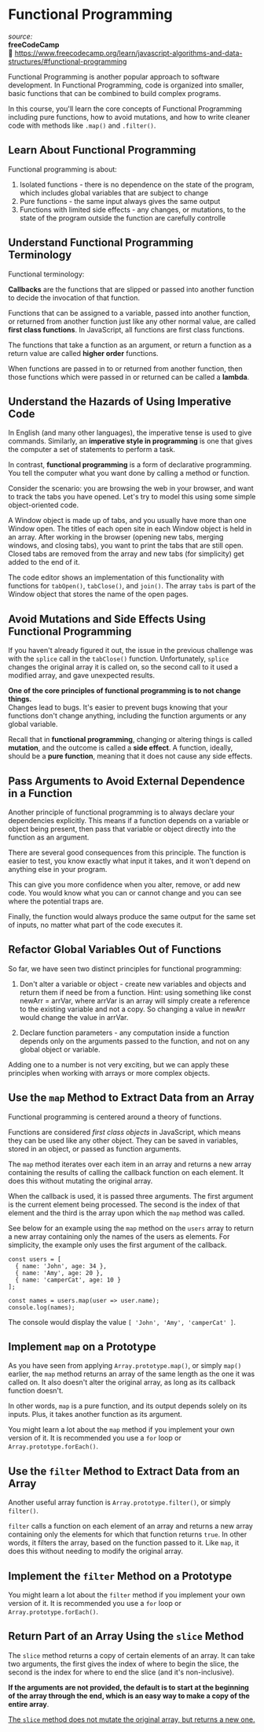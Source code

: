 # Functional Programming

_source:_  
**freeCodeCamp**  
:link: https://www.freecodecamp.org/learn/javascript-algorithms-and-data-structures/#functional-programming  

Functional Programming is another popular approach to software development. In Functional Programming, code is organized into smaller, basic functions that can be combined to build complex programs.  

In this course, you'll learn the core concepts of Functional Programming including pure functions, how to avoid mutations, and how to write cleaner code with methods like ``.map()`` and ``.filter()``.  

## Learn About Functional Programming

Functional programming is about:  

1. Isolated functions - there is no dependence on the state of the program, which includes global variables that are subject to change
2. Pure functions - the same input always gives the same output
3. Functions with limited side effects - any changes, or mutations, to the state of the program outside the function are carefully controlle

## Understand Functional Programming Terminology

Functional terminology:  

**Callbacks** are the functions that are slipped or passed into another function to decide the invocation of that function.  

Functions that can be assigned to a variable, passed into another function, or returned from another function just like any other normal value, are called **first class functions**. In JavaScript, all functions are first class functions.  

The functions that take a function as an argument, or return a function as a return value are called **higher order** functions.  

When functions are passed in to or returned from another function, then those functions which were passed in or returned can be called a **lambda**.  

## Understand the Hazards of Using Imperative Code

In English (and many other languages), the imperative tense is used to give commands. Similarly, an **imperative style in programming** is one that gives the computer a set of statements to perform a task.  

In contrast, **functional programming** is a form of declarative programming. You tell the computer what you want done by calling a method or function.  

Consider the scenario: you are browsing the web in your browser, and want to track the tabs you have opened. Let's try to model this using some simple object-oriented code.  

A Window object is made up of tabs, and you usually have more than one Window open. The titles of each open site in each Window object is held in an array. After working in the browser (opening new tabs, merging windows, and closing tabs), you want to print the tabs that are still open. Closed tabs are removed from the array and new tabs (for simplicity) get added to the end of it.  

The code editor shows an implementation of this functionality with functions for ``tabOpen()``, ``tabClose()``, and ``join()``. The array ``tabs`` is part of the Window object that stores the name of the open pages.  

## Avoid Mutations and Side Effects Using Functional Programming

If you haven't already figured it out, the issue in the previous challenge was with the ``splice`` call in the ``tabClose()`` function. Unfortunately, ``splice`` changes the original array it is called on, so the second call to it used a modified array, and gave unexpected results.  

**One of the core principles of functional programming is to not change things.**  
Changes lead to bugs. It's easier to prevent bugs knowing that your functions don't change anything, including the function arguments or any global variable.  

Recall that in **functional programming**, changing or altering things is called **mutation**, and the outcome is called a **side effect**. A function, ideally, should be a **pure function**, meaning that it does not cause any side effects.  

## Pass Arguments to Avoid External Dependence in a Function

Another principle of functional programming is to always declare your dependencies explicitly. This means if a function depends on a variable or object being present, then pass that variable or object directly into the function as an argument.  

There are several good consequences from this principle. The function is easier to test, you know exactly what input it takes, and it won't depend on anything else in your program.  

This can give you more confidence when you alter, remove, or add new code. You would know what you can or cannot change and you can see where the potential traps are.  

Finally, the function would always produce the same output for the same set of inputs, no matter what part of the code executes it.  

## Refactor Global Variables Out of Functions

So far, we have seen two distinct principles for functional programming:  

1. Don't alter a variable or object - create new variables and objects and return them if need be from a function. Hint: using something like const newArr = arrVar, where arrVar is an array will simply create a reference to the existing variable and not a copy. So changing a value in newArr would change the value in arrVar.

2. Declare function parameters - any computation inside a function depends only on the arguments passed to the function, and not on any global object or variable.

Adding one to a number is not very exciting, but we can apply these principles when working with arrays or more complex objects.  

## Use the ``map`` Method to Extract Data from an Array

 Functional programming is centered around a theory of functions.  

 Functions are considered _first class objects_ in JavaScript, which means they can be used like any other object. They can be saved in variables, stored in an object, or passed as function arguments.  

 The ``map`` method iterates over each item in an array and returns a new array containing the results of calling the callback function on each element. It does this without mutating the original array.  

 When the callback is used, it is passed three arguments. The first argument is the current element being processed. The second is the index of that element and the third is the array upon which the ``map`` method was called.  

 See below for an example using the ``map`` method on the ``users`` array to return a new array containing only the names of the users as elements. For simplicity, the example only uses the first argument of the callback.  

```
const users = [
  { name: 'John', age: 34 },
  { name: 'Amy', age: 20 },
  { name: 'camperCat', age: 10 }
];

const names = users.map(user => user.name);
console.log(names);
```

The console would display the value ``[ 'John', 'Amy', 'camperCat' ]``.  

## Implement ``map`` on a Prototype

As you have seen from applying ``Array.prototype.map()``, or simply ``map()`` earlier, the ``map`` method returns an array of the same length as the one it was called on. It also doesn't alter the original array, as long as its callback function doesn't.  

In other words, ``map`` is a pure function, and its output depends solely on its inputs. Plus, it takes another function as its argument.  

You might learn a lot about the ``map`` method if you implement your own version of it. It is recommended you use a ``for`` loop or ``Array.prototype.forEach()``.  

## Use the ``filter`` Method to Extract Data from an Array

Another useful array function is ``Array.prototype.filter()``, or simply ``filter()``.  

``filter`` calls a function on each element of an array and returns a new array containing only the elements for which that function returns ``true``. In other words, it filters the array, based on the function passed to it. Like ``map``, it does this without needing to modify the original array.  

## Implement the ``filter`` Method on a Prototype

You might learn a lot about the ``filter`` method if you implement your own version of it. It is recommended you use a ``for`` loop or ``Array.prototype.forEach()``.  

## Return Part of an Array Using the ``slice`` Method

The ``slice`` method returns a copy of certain elements of an array. It can take two arguments, the first gives the index of where to begin the slice, the second is the index for where to end the slice (and it's non-inclusive).  

**If the arguments are not provided, the default is to start at the beginning of the array through the end, which is an easy way to make a copy of the entire array**.  

<ins>The ``slice`` method does not mutate the original array, but returns a new one.</ins>  